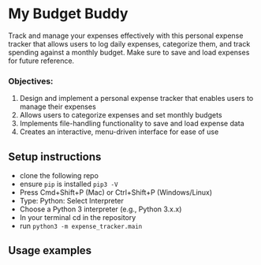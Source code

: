 # My Budget Buddy

Track and manage your expenses effectively with this personal expense tracker that allows users to log
daily expenses, categorize them, and track spending against a monthly budget. Make sure to save and load expenses for future
reference.

### Objectives:
1. Design and implement a personal expense tracker that enables users to
manage their expenses
2. Allows users to categorize expenses and set monthly budgets
3. Implements file-handling functionality to save and load expense data
4. Creates an interactive, menu-driven interface for ease of use

## Setup instructions
- clone the following repo
- ensure `pip` is installed `pip3 -V`
- Press Cmd+Shift+P (Mac) or Ctrl+Shift+P (Windows/Linux)
- Type: Python: Select Interpreter
- Choose a Python 3 interpreter (e.g., Python 3.x.x)
- In your terminal cd in the repository 
- run `python3 -m expense_tracker.main`

## Usage examples
